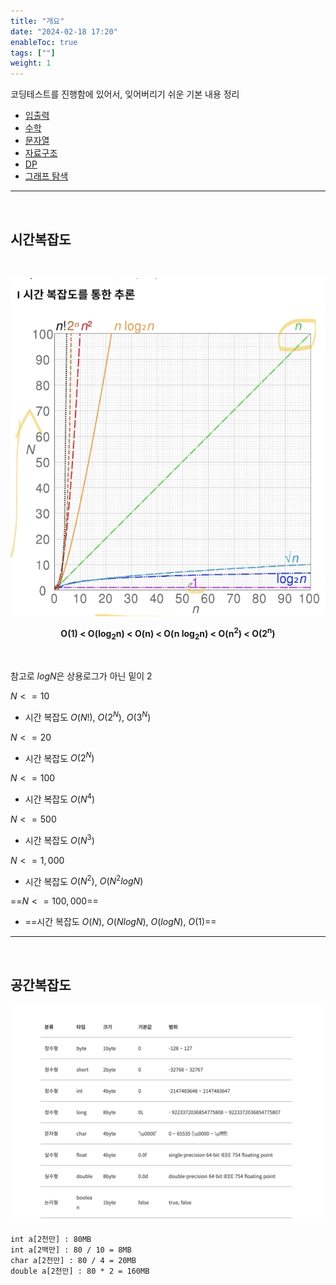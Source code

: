 ```yaml
---
title: "개요"
date: "2024-02-18 17:20"
enableToc: true
tags: [""]
weight: 1
---
```


코딩테스트를 진행함에 있어서, 잊어버리기 쉬운 기본 내용 정리

- [입출력](brain/CodingTest/inputoutput)
- [수학](brain/CodingTest/math)
- [문자열](brain/CodingTest/string)
- [자료구조](brain/CodingTest/dataStructure)
- [DP](brain/CodingTest/dp)
- [그래프 탐색](brain/CodingTest/graph)

<hr>

<br>

## 시간복잡도

<br>

![](brain/image/p1-ch02-1.png)

<p align="center"><strong>O(1) < O(log<sub>2</sub>n) < O(n) < O(n log<sub>2</sub>n) < O(n<sup>2</sup>) < O(2<sup>n</sup>)</strong></p>

<br>

참고로 $log N$은 상용로그가 아닌 밑이 2

$N <= 10$
- 시간 복잡도 $O(N!)$, $O(2^N)$, $O(3^N)$

$N <= 20$
- 시간 복잡도 $O(2^N)$

$N <= 100$
- 시간 복잡도 $O(N^4)$

$N <= 500$
- 시간 복잡도 $O(N^3)$

$N <= 1,000$
- 시간 복잡도 $O(N^2)$, $O(N^2 logN)$

==$N <= 100,000$==
- ==시간 복잡도 $O(N)$, $O(N log N)$, $O(log N)$, $O(1)$==

<hr>

<br>

## 공간복잡도

![](brain/image/basic-1.png)

```
int a[2천만] : 80MB
int a[2백만] : 80 / 10 = 8MB
char a[2천만] : 80 / 4 = 20MB
double a[2천만] : 80 * 2 = 160MB
```
